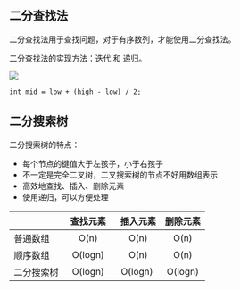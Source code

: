 ## 二分查找法

二分查找法用于查找问题，对于有序数列，才能使用二分查找法。

二分查找法的实现方法：迭代 和 递归。

![](https://github.com/steveLauwh/Data-Structures-And-Algorithms/raw/master/Tree/image/Binary%20Search%20Method.PNG)

`int mid = low + (high - low) / 2;`

## 二分搜索树

二分搜索树的特点：

* 每个节点的键值大于左孩子，小于右孩子
* 不一定是完全二叉树，二叉搜索树的节点不好用数组表示
* 高效地查找、插入、删除元素
* 使用递归，可以方便处理

|         | 查找元素 |  插入元素  | 删除元素|
| --------| :-----: | :----:  |:----:  |
| 普通数组 | O(n) |  O(n) |O(n)|
| 顺序数组 |   O(logn)   |  O(n)   |O(n)|
| 二分搜索树|    O(logn)     |  O(logn)  |O(logn) |
